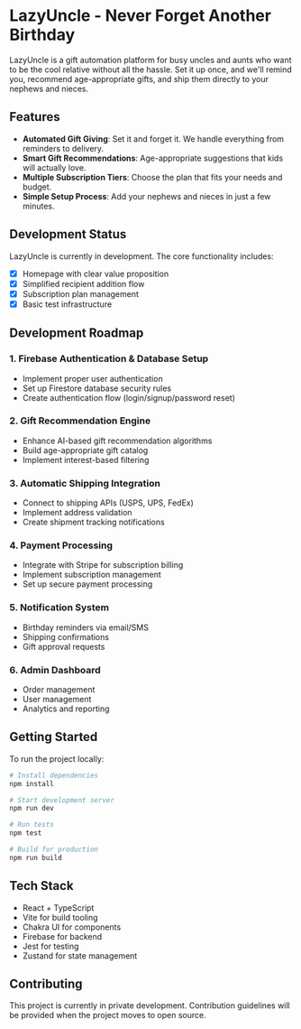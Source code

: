 # LazyUncle - Never Forget Another Birthday

LazyUncle is a gift automation platform for busy uncles and aunts who want to be the cool relative without all the hassle. Set it up once, and we'll remind you, recommend age-appropriate gifts, and ship them directly to your nephews and nieces.

## Features

- **Automated Gift Giving**: Set it and forget it. We handle everything from reminders to delivery.
- **Smart Gift Recommendations**: Age-appropriate suggestions that kids will actually love.
- **Multiple Subscription Tiers**: Choose the plan that fits your needs and budget.
- **Simple Setup Process**: Add your nephews and nieces in just a few minutes.

## Development Status

LazyUncle is currently in development. The core functionality includes:

- [x] Homepage with clear value proposition
- [x] Simplified recipient addition flow
- [x] Subscription plan management
- [x] Basic test infrastructure

## Development Roadmap

### 1. Firebase Authentication & Database Setup
- Implement proper user authentication
- Set up Firestore database security rules
- Create authentication flow (login/signup/password reset)

### 2. Gift Recommendation Engine
- Enhance AI-based gift recommendation algorithms
- Build age-appropriate gift catalog
- Implement interest-based filtering

### 3. Automatic Shipping Integration
- Connect to shipping APIs (USPS, UPS, FedEx)
- Implement address validation
- Create shipment tracking notifications

### 4. Payment Processing
- Integrate with Stripe for subscription billing
- Implement subscription management
- Set up secure payment processing

### 5. Notification System
- Birthday reminders via email/SMS
- Shipping confirmations
- Gift approval requests

### 6. Admin Dashboard
- Order management 
- User management
- Analytics and reporting

## Getting Started

To run the project locally:

```bash
# Install dependencies
npm install

# Start development server
npm run dev

# Run tests
npm test

# Build for production
npm run build
```

## Tech Stack

- React + TypeScript
- Vite for build tooling
- Chakra UI for components
- Firebase for backend
- Jest for testing
- Zustand for state management

## Contributing

This project is currently in private development. Contribution guidelines will be provided when the project moves to open source.
